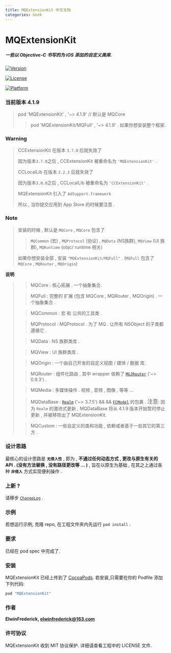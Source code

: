 ```yaml
---
title: MQExtensionKit 中文文档
categories: Geek
---
```


# MQExtensionKit

##### 一些以 Objective-C 书写的为 iOS 添加的自定义类库.

[![Version](https://img.shields.io/cocoapods/v/MQExtensionKit.svg?style=flat)](http://cocoapods.org/pods/MQExtensionKit)

[![License](https://img.shields.io/cocoapods/l/MQExtensionKit.svg?style=flat)](http://cocoapods.org/pods/MQExtensionKit)

[![Platform](https://img.shields.io/cocoapods/p/MQExtensionKit.svg?style=flat)](http://cocoapods.org/pods/MQExtensionKit)

### 当前版本 4.1.9

> pod 'MQExtensionKit' , '~> 4.1.9' // 默认是 MQCore
>
> > pod 'MQExtensionKit/MQFull' , '~> 4.1.9' . 如果你想安装整个框架.

### Warning
>
> CCExtensionKit 在版本 `3.7.0` 后就失效了
>
> 因为版本`3.7.0`之后 , CCExtensionKit 被重命名为 `'MQExtensionKit'` .
>
> CCLocalLib 在版本 `2.2.3` 后就失效了
>
> 因为版本`3.0.0`之后 , CCLocalLib 被重命名为 `'CCExtensionKit'` .
>
> MQExtensionKit 引入了 `AdSupport.framework`
>
> 所以 , 当你提交应用到 App Store 的时候要注意 .

### Note
> 安装的时候 , 默认是 `MQCore` , `MQCore` 包含了
>
> > `MQCommon` (宏) , `MQProtocol` (协议) , `MQData` (NS族群), `MQView` (UI 族群), `MQRuntime` (objc/ runtime 相关)
>
> 如果你想安装全部 , 安装 `"MQExtensionKit/MQFull"` . (`MQFull` 包含了 `MQCore` , `MQRouter` , `MQOrigin`)
>

**说明**
>
> > MQCore : 核心拓展 . 一个抽象集合.
>
> > MQFull : 完整的 扩展 (包含 MQCore , MQRouter , MQOrigin) . 一个抽象集合 .
>
> > MQCommon : 宏 和 公共的工具类 .
>
> > MQProtocol : MQProtocol . 为了 MQ . 让所有 NSObject 的子类都遵循它 .
>
> > MQData : NS 族群类库 .
>
> > MQView : UI 族群类库 .
>
> > MQOrigin : 一个由自己开发的自定义视图 / 媒体 / 数据 库.
>
> > MQRouter : 组件化路由 , 其中 wrapper 依赖了 [`MGJRouter`](https://github.com/meili/MGJRouter) ('~> 0.9.3')  .
>
> > MQMedia : 多媒体操作 . 视频 , 音频 , 图像 , 等等 ...
>
> > MQDataBase :  [`Realm`](https://github.com/realm/realm-cocoa) ('~> 3.7.5')  && && [`FCModel`](https://github.com/marcoarment/FCModel) 的包裹 .
> > <big>注意</big>: 因为 `Realm` 的激进式更新 , MQDataBase 将从 4.1.9 版本开始暂时停止更新 , 并被移除出了 MQExtensionKit.
>
> > MQCustom :  一些自定义的类和功能 , 依赖或者基于一些其它的第三方 .

### 设计思路

最核心的设计思路是 **`无侵入性`** , 即为 , **不通过任何动态方式 , 更改与原生有关的 API . (没有方法替换 , 没有路径更改等 ... )** , 旨在以原生为基础 , 在其之上通过各种 **`非侵入`** 方式实现便利操作 .

### 上新 ?

请移步 [`ChangeLog`](https://varbiter.github.io/2019/02/22/MQExtensionKit_ChangeLog_CN/) .

### 示例

若想运行示例, 克隆 repo,  在工程文件夹内先运行 `pod install` .

### 要求

已经在 pod spec 中完成了.

### 安装

MQExtensionKit 已经上传到了 [CocoaPods](http://cocoapods.org). 若安装,只需要在你的 Podfile 添加下列代码:

```ruby
pod "MQExtensionKit"
```

### 作者

**ElwinFrederick, elwinfrederick@163.com**

### 许可协议

MQExtensionKit 收到 MIT 协议保护. 详细请查看工程中的 LICENSE 文件.
